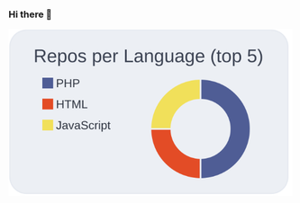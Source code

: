 ### Hi there 👋

<!--
**naonao0702/naonao0702** is a ✨ _special_ ✨ repository because its `README.md` (this file) appears on your GitHub profile.

Here are some ideas to get you started:

- 🔭 I’m currently working on ...
- 🌱 I’m currently learning ...
- 👯 I’m looking to collaborate on ...
- 🤔 I’m looking for help with ...
- 💬 Ask me about ...
- 📫 How to reach me: ...
- 😄 Pronouns: ...
- ⚡ Fun fact: ...
-->
[![](https://raw.githubusercontent.com/naonao0702/naonao0702/master/profile-summary-card-output/nord_bright/1-repos-per-language.svg)](https://github.com/vn7n24fzkq/github-profile-summary-cards)

